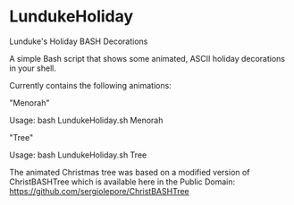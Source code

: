 # LundukeHoliday
Lunduke's Holiday BASH Decorations

A simple Bash script that shows some animated, ASCII holiday decorations in your shell.

Currently contains the following animations:

"Menorah"

Usage: bash LundukeHoliday.sh Menorah

"Tree"

Usage: bash LundukeHoliday.sh Tree

The animated Christmas tree was based on a modified version of ChristBASHTree which is available here in the Public Domain:
https://github.com/sergiolepore/ChristBASHTree
